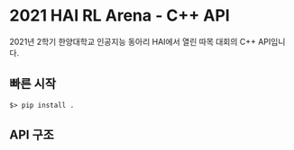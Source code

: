 # 2021 HAI RL Arena - C++ API
2021년 2학기 한양대학교 인공지능 동아리 HAI에서 열린 따목 대회의 C++ API입니다.

## 빠른 시작

```shell
$> pip install .
```

## API 구조
